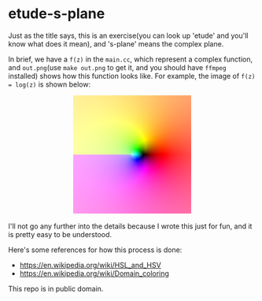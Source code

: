 # etude-s-plane

Just as the title says, this is an exercise(you can look up 'etude' and you'll know what does it mean), and 's-plane' means the complex plane.

In brief, we have a `f(z)` in the `main.cc`, which represent a complex function, and `out.png`(use `make out.png` to get it, and you should have `ffmpeg` installed) shows how this function looks like. For example, the image of `f(z) = log(z)` is shown below:

<div style="text-align: center;"><img src="logz.png" alt="Image of f(z) = log z, indicating that log(z) is not analytic on the nagative real axis and the origin." style="width: 240px; height: 240px; align: center;"/></div>

I'll not go any further into the details because I wrote this just for fun, and it is pretty easy to be understood.

Here's some references for how this process is done:
- https://en.wikipedia.org/wiki/HSL_and_HSV
- https://en.wikipedia.org/wiki/Domain_coloring

This repo is in public domain.